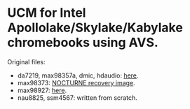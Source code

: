 # UCM for Intel Apollolake/Skylake/Kabylake chromebooks using AVS.

Original files:
* da7219, max98357a, dmic, hdaudio: [here](https://github.com/eupnea-linux/ucm-configs/tree/main/upstream/coral/common/1mic).
* max98373: [NOCTURNE recovery image](https://dl.google.com/dl/edgedl/chromeos/recovery/chromeos_15117.112.0_nocturne_recovery_stable-channel_mp.bin.zip).
* max98927: [here](https://github.com/eupnea-linux/ucm-configs/tree/main/upstream/rammus/common/avs_max98927).
* nau8825, ssm4567: written from scratch.
